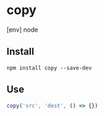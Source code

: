 # copy

[env] node

## Install

```shell
npm install copy --save-dev
```

## Use

```js
copy('src', 'dest', () => {})
```
